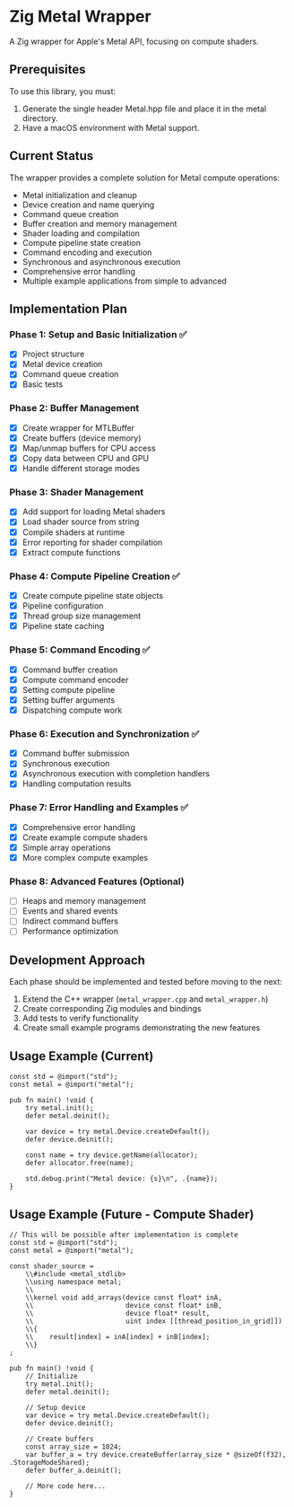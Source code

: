 # Zig Metal Wrapper

A Zig wrapper for Apple's Metal API, focusing on compute shaders.

## Prerequisites

To use this library, you must:

1. Generate the single header Metal.hpp file and place it in the metal directory.
2. Have a macOS environment with Metal support.

## Current Status

The wrapper provides a complete solution for Metal compute operations:

-   Metal initialization and cleanup
-   Device creation and name querying
-   Command queue creation
-   Buffer creation and memory management
-   Shader loading and compilation
-   Compute pipeline state creation
-   Command encoding and execution
-   Synchronous and asynchronous execution
-   Comprehensive error handling
-   Multiple example applications from simple to advanced

## Implementation Plan

### Phase 1: Setup and Basic Initialization ✅

-   [x] Project structure
-   [x] Metal device creation
-   [x] Command queue creation
-   [x] Basic tests

### Phase 2: Buffer Management

-   [x] Create wrapper for MTLBuffer
-   [x] Create buffers (device memory)
-   [x] Map/unmap buffers for CPU access
-   [x] Copy data between CPU and GPU
-   [x] Handle different storage modes

### Phase 3: Shader Management

-   [x] Add support for loading Metal shaders
-   [x] Load shader source from string
-   [x] Compile shaders at runtime
-   [x] Error reporting for shader compilation
-   [x] Extract compute functions

### Phase 4: Compute Pipeline Creation ✅

-   [x] Create compute pipeline state objects
-   [x] Pipeline configuration
-   [x] Thread group size management
-   [x] Pipeline state caching

### Phase 5: Command Encoding ✅

-   [x] Command buffer creation
-   [x] Compute command encoder
-   [x] Setting compute pipeline
-   [x] Setting buffer arguments
-   [x] Dispatching compute work

### Phase 6: Execution and Synchronization ✅

-   [x] Command buffer submission
-   [x] Synchronous execution
-   [x] Asynchronous execution with completion handlers
-   [x] Handling computation results

### Phase 7: Error Handling and Examples ✅

-   [x] Comprehensive error handling
-   [x] Create example compute shaders
-   [x] Simple array operations
-   [x] More complex compute examples

### Phase 8: Advanced Features (Optional)

-   [ ] Heaps and memory management
-   [ ] Events and shared events
-   [ ] Indirect command buffers
-   [ ] Performance optimization

## Development Approach

Each phase should be implemented and tested before moving to the next:

1. Extend the C++ wrapper (`metal_wrapper.cpp` and `metal_wrapper.h`)
2. Create corresponding Zig modules and bindings
3. Add tests to verify functionality
4. Create small example programs demonstrating the new features

## Usage Example (Current)

```zig
const std = @import("std");
const metal = @import("metal");

pub fn main() !void {
    try metal.init();
    defer metal.deinit();

    var device = try metal.Device.createDefault();
    defer device.deinit();

    const name = try device.getName(allocator);
    defer allocator.free(name);

    std.debug.print("Metal device: {s}\n", .{name});
}
```

## Usage Example (Future - Compute Shader)

```zig
// This will be possible after implementation is complete
const std = @import("std");
const metal = @import("metal");

const shader_source =
    \\#include <metal_stdlib>
    \\using namespace metal;
    \\
    \\kernel void add_arrays(device const float* inA,
    \\                       device const float* inB,
    \\                       device float* result,
    \\                       uint index [[thread_position_in_grid]])
    \\{
    \\    result[index] = inA[index] + inB[index];
    \\}
;

pub fn main() !void {
    // Initialize
    try metal.init();
    defer metal.deinit();

    // Setup device
    var device = try metal.Device.createDefault();
    defer device.deinit();

    // Create buffers
    const array_size = 1024;
    var buffer_a = try device.createBuffer(array_size * @sizeOf(f32), .StorageModeShared);
    defer buffer_a.deinit();

    // More code here...
}
```
